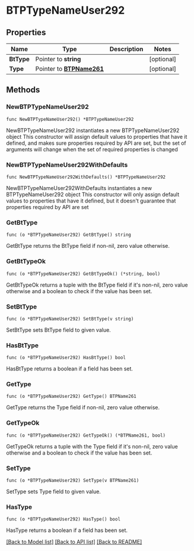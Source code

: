 # BTPTypeNameUser292

## Properties

Name | Type | Description | Notes
------------ | ------------- | ------------- | -------------
**BtType** | Pointer to **string** |  | [optional] 
**Type** | Pointer to [**BTPName261**](BTPName-261.md) |  | [optional] 

## Methods

### NewBTPTypeNameUser292

`func NewBTPTypeNameUser292() *BTPTypeNameUser292`

NewBTPTypeNameUser292 instantiates a new BTPTypeNameUser292 object
This constructor will assign default values to properties that have it defined,
and makes sure properties required by API are set, but the set of arguments
will change when the set of required properties is changed

### NewBTPTypeNameUser292WithDefaults

`func NewBTPTypeNameUser292WithDefaults() *BTPTypeNameUser292`

NewBTPTypeNameUser292WithDefaults instantiates a new BTPTypeNameUser292 object
This constructor will only assign default values to properties that have it defined,
but it doesn't guarantee that properties required by API are set

### GetBtType

`func (o *BTPTypeNameUser292) GetBtType() string`

GetBtType returns the BtType field if non-nil, zero value otherwise.

### GetBtTypeOk

`func (o *BTPTypeNameUser292) GetBtTypeOk() (*string, bool)`

GetBtTypeOk returns a tuple with the BtType field if it's non-nil, zero value otherwise
and a boolean to check if the value has been set.

### SetBtType

`func (o *BTPTypeNameUser292) SetBtType(v string)`

SetBtType sets BtType field to given value.

### HasBtType

`func (o *BTPTypeNameUser292) HasBtType() bool`

HasBtType returns a boolean if a field has been set.

### GetType

`func (o *BTPTypeNameUser292) GetType() BTPName261`

GetType returns the Type field if non-nil, zero value otherwise.

### GetTypeOk

`func (o *BTPTypeNameUser292) GetTypeOk() (*BTPName261, bool)`

GetTypeOk returns a tuple with the Type field if it's non-nil, zero value otherwise
and a boolean to check if the value has been set.

### SetType

`func (o *BTPTypeNameUser292) SetType(v BTPName261)`

SetType sets Type field to given value.

### HasType

`func (o *BTPTypeNameUser292) HasType() bool`

HasType returns a boolean if a field has been set.


[[Back to Model list]](../README.md#documentation-for-models) [[Back to API list]](../README.md#documentation-for-api-endpoints) [[Back to README]](../README.md)



